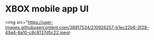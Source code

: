 # XBOX mobile app UI


<img src="https://user-images.githubusercontent.com/38917534/210926257-b1ec22b6-3f28-49a4-8a10-c8c8137d5c22.jpeg) 

